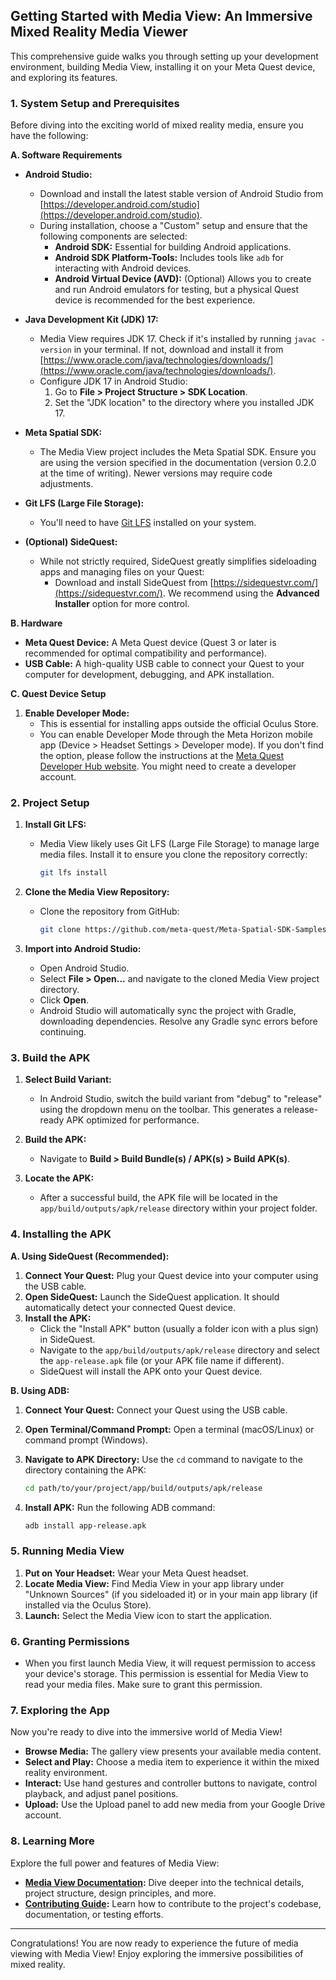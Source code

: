 ## Getting Started with Media View: An Immersive Mixed Reality Media Viewer

This comprehensive guide walks you through setting up your development environment, building Media View, installing it on your Meta Quest device, and exploring its features.

### 1. System Setup and Prerequisites

Before diving into the exciting world of mixed reality media, ensure you have the following:

**A. Software Requirements**

- **Android Studio:**
    - Download and install the latest stable version of Android Studio from [https://developer.android.com/studio](https://developer.android.com/studio).
    - During installation, choose a "Custom" setup and ensure that the following components are selected:
        - **Android SDK:** Essential for building Android applications.
        - **Android SDK Platform-Tools:** Includes tools like `adb` for interacting with Android devices.
        - **Android Virtual Device (AVD):** (Optional) Allows you to create and run Android emulators for testing, but a physical Quest device is recommended for the best experience.
- **Java Development Kit (JDK) 17:**
    - Media View requires JDK 17. Check if it's installed by running `javac -version` in your terminal. If not, download and install it from [https://www.oracle.com/java/technologies/downloads/](https://www.oracle.com/java/technologies/downloads/).
    - Configure JDK 17 in Android Studio:
        1. Go to **File > Project Structure > SDK Location**.
        2. Set the "JDK location" to the directory where you installed JDK 17.
- **Meta Spatial SDK:**
    - The Media View project includes the Meta Spatial SDK. Ensure you are using the version specified in the documentation (version 0.2.0 at the time of writing). Newer versions may require code adjustments.
- **Git LFS (Large File Storage):**
    - You'll need to have [Git LFS](https://git-lfs.com/) installed on your system.

- **(Optional) SideQuest:**
    - While not strictly required, SideQuest greatly simplifies sideloading apps and managing files on your Quest:
       - Download and install SideQuest from [https://sidequestvr.com/](https://sidequestvr.com/). We recommend using the **Advanced Installer** option for more control.

**B. Hardware**

- **Meta Quest Device:** A Meta Quest device (Quest 3 or later is recommended for optimal compatibility and performance).
- **USB Cable:** A high-quality USB cable to connect your Quest to your computer for development, debugging, and APK installation.

**C. Quest Device Setup**

1. **Enable Developer Mode:**
   - This is essential for installing apps outside the official Oculus Store.
   - You can enable Developer Mode through the Meta Horizon mobile app (Device > Headset Settings > Developer mode). If you don't find the option, please follow the instructions at the [Meta Quest Developer Hub website](https://developer.oculus.com/documentation/native/android/mobile-device-setup/). You might need to create a developer account.

### 2. Project Setup

1. **Install Git LFS:**
   - Media View likely uses Git LFS (Large File Storage) to manage large media files. Install it to ensure you clone the repository correctly:
  
     ```bash
     git lfs install
     ```

2. **Clone the Media View Repository:**
   - Clone the repository from GitHub:
  
     ```bash
     git clone https://github.com/meta-quest/Meta-Spatial-SDK-Samples
     ```

3. **Import into Android Studio:**
   - Open Android Studio.
   - Select **File > Open...** and navigate to the cloned Media View project directory.
   - Click **Open**.
   - Android Studio will automatically sync the project with Gradle, downloading dependencies. Resolve any Gradle sync errors before continuing.
  
### 3. Build the APK

1. **Select Build Variant:**
   - In Android Studio, switch the build variant from "debug" to "release" using the dropdown menu on the toolbar. This generates a release-ready APK optimized for performance.

2. **Build the APK:**
   - Navigate to **Build > Build Bundle(s) / APK(s) > Build APK(s)**.

3. **Locate the APK:**
   - After a successful build, the APK file will be located in the `app/build/outputs/apk/release` directory within your project folder.

### 4. Installing the APK

**A. Using SideQuest (Recommended):**

1. **Connect Your Quest:** Plug your Quest device into your computer using the USB cable.
2. **Open SideQuest:** Launch the SideQuest application. It should automatically detect your connected Quest device.
3. **Install the APK:**
   - Click the "Install APK" button (usually a folder icon with a plus sign) in SideQuest.
   - Navigate to the `app/build/outputs/apk/release` directory and select the `app-release.apk` file (or your APK file name if different).
   - SideQuest will install the APK onto your Quest device.

**B. Using ADB:**

1. **Connect Your Quest:**  Connect your Quest using the USB cable.
2. **Open Terminal/Command Prompt:** Open a terminal (macOS/Linux) or command prompt (Windows).
3. **Navigate to APK Directory:** Use the `cd` command to navigate to the directory containing the APK:

   ```bash
   cd path/to/your/project/app/build/outputs/apk/release
   ```

4. **Install APK:** Run the following ADB command:

   ```bash
   adb install app-release.apk
   ```

### 5. Running Media View

1. **Put on Your Headset:** Wear your Meta Quest headset.
2. **Locate Media View:** Find Media View in your app library under "Unknown Sources" (if you sideloaded it) or in your main app library (if installed via the Oculus Store).
3. **Launch:**  Select the Media View icon to start the application.

### 6. Granting Permissions

- When you first launch Media View, it will request permission to access your device's storage. This permission is essential for Media View to read your media files.  Make sure to grant this permission.

### 7. Exploring the App

Now you're ready to dive into the immersive world of Media View!

- **Browse Media:** The gallery view presents your available media content.
- **Select and Play:** Choose a media item to experience it within the mixed reality environment.
- **Interact:** Use hand gestures and controller buttons to navigate, control playback, and adjust panel positions.
- **Upload:**  Use the Upload panel to add new media from your Google Drive account.

### 8. Learning More

Explore the full power and features of Media View:

- **[Media View Documentation](./README.md):** Dive deeper into the technical details, project structure, design principles, and more.
- **[Contributing Guide](./CONTRIBUTING.md):**  Learn how to contribute to the project's codebase, documentation, or testing efforts.

---

Congratulations! You are now ready to experience the future of media viewing with Media View!  Enjoy exploring the immersive possibilities of mixed reality.
